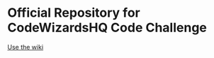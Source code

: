 # Official Repository for CodeWizardsHQ Code Challenge 

[Use the wiki](https://github.com/codewizardshq/code-challenge/wiki)

